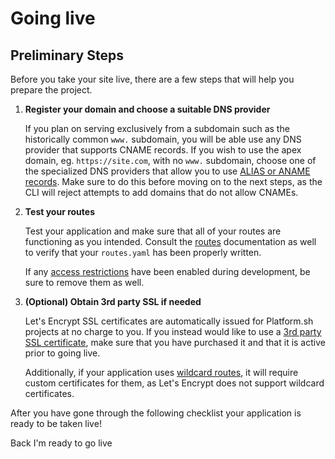 # Going live

## Preliminary Steps

Before you take your site live, there are a few steps that will help you prepare the project.

1. **Register your domain and choose a suitable DNS provider**

    If you plan on serving exclusively from a subdomain such as the historically common `www.` subdomain, you will be able use any DNS provider that supports CNAME records. If you wish to use the apex domain, eg. `https://site.com`, with no `www.` subdomain, choose one of the specialized DNS providers that allow you to use [ALIAS or ANAME records](/golive/steps/dns.md). Make sure to do this before moving on to the next steps, as the CLI will reject attempts to add domains that do not allow CNAMEs.

2. **Test your routes**

    Test your application and make sure that all of your routes are functioning as you intended. Consult the [routes]() documentation as well to verify that your `routes.yaml` has been properly written.

    If any [access restrictions](/administration/web/configure-environment.md#http-access-control) have been enabled during development, be sure to remove them as well.

3. **(Optional) Obtain 3rd party SSL if needed**

    Let's Encrypt SSL certificates are automatically issued for Platform.sh projects at no charge to you. If you instead would like to use a [3rd party SSL certificate](/golive/steps/tls.md), make sure that you have purchased it and that it is active prior to going live.

    Additionally, if your application uses [wildcard routes](/golive/steps/tls.md), it will require custom certificates for them, as Let's Encrypt does not support wildcard certificates.

After you have gone through the following checklist your application is ready to be taken live!

<div class="buttons">
  <a class="button-link prev" onclick="gitbook.navigation.goPrev()">Back</a>
  <a class="button-link next" onclick="gitbook.navigation.goNext()">I'm ready to go live</a>
</div>
